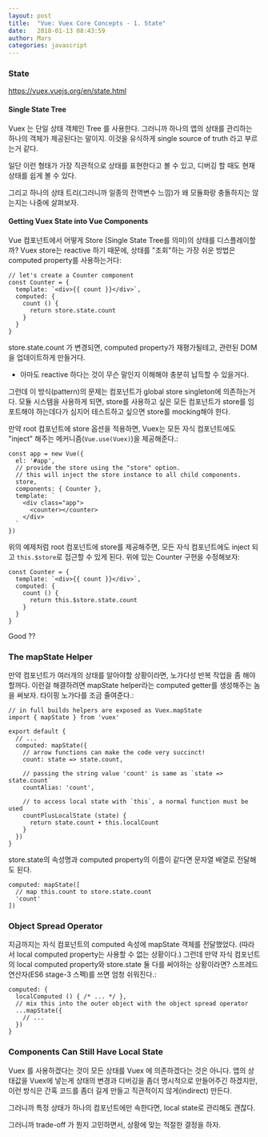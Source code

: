 ```yaml
---
layout: post
title:  "Vue: Vuex Core Concepts - 1. State"
date:   2018-01-13 08:43:59
author: Mars
categories: javascript
---
```


### State
https://vuex.vuejs.org/en/state.html


#### Single State Tree
Vuex 는 단일 상태 객체인 Tree 를 사용한다. 그러니까 하나의 앱의 상태를 관리하는 하나의 객체가 제공된다는 말이지. 이것을 유식하게 single source of truth 라고 부르는거 같다.

일단 이런 형태가 가장 직관적으로 상태를 표현한다고 볼 수 있고, 디버깅 할 때도 현재 상태를 쉽게 볼 수 있다.

그리고 하나의 상태 트리(그러니까 일종의 전역변수 느낌)가 왜 모듈화랑 충돌하지는 않는지는 나중에 살펴보자.

#### Getting Vuex State into Vue Components
Vue 컴포넌트에서 어떻게 Store (Single State Tree를 의미)의 상태를 디스플레이할까?
Vuex store는 reactive 하기 때문에, 상태를 "조회"하는 가장 쉬운 방법은 computed property를 사용하는거다:
```
// let's create a Counter component
const Counter = {
  template: `<div>{{ count }}</div>`,
  computed: {
    count () {
      return store.state.count
    }
  }
}
```

store.state.count 가 변경되면, computed property가 재평가될테고, 관련된 DOM 을 업데이트하게 만들거다.
* 아마도 reactive 하다는 것이 무슨 말인지 이해해야 충분히 납득할 수 있을거다.

그런데 이 방식(pattern)의 문제는 컴포넌트가 global store singleton에 의존하는거다.
모듈 시스템을 사용하게 되면, store를 사용하고 싶은 모든 컴포넌트가 store를 임포트해야 하는데다가 심지어 테스트하고 싶으면 store를 mocking해야 한다.


만약 root 컴포넌트에 store 옵션을 적용하면, Vuex는 모든 자식 컴포넌트에도 "inject" 해주는 메커니즘(`Vue.use(Vuex)`)을 제공해준다.:
```
const app = new Vue({
  el: '#app',
  // provide the store using the "store" option.
  // this will inject the store instance to all child components.
  store,
  components: { Counter },
  template: `
    <div class="app">
      <counter></counter>
    </div>
  `
})
```
위의 예제처럼 root 컴포넌트에 store를 제공해주면, 모든 자식 컴포넌트에도 inject 되고 `this.$store`로 접근할 수 있게 된다.
위에 있는 Counter 구현을 수정해보자:
```
const Counter = {
  template: `<div>{{ count }}</div>`,
  computed: {
    count () {
      return this.$store.state.count
    }
  }
}
```
Good ??

### The mapState Helper
만약 컴포넌트가 여러개의 상태를 알아야할 상황이라면, 노가다성 반복 작업을 좀 해야할꺼다.
이런걸 해결하려면 mapState helper라는 computed getter를 생성해주는 놈을 써보자. 타이핑 노가다를 조금 줄여준다.:
```
// in full builds helpers are exposed as Vuex.mapState
import { mapState } from 'vuex'

export default {
  // ...
  computed: mapState({
    // arrow functions can make the code very succinct!
    count: state => state.count,

    // passing the string value 'count' is same as `state => state.count`
    countAlias: 'count',

    // to access local state with `this`, a normal function must be used
    countPlusLocalState (state) {
      return state.count + this.localCount
    }
  })
}
```
store.state의 속성명과 computed property의 이름이 같다면 문자열 배열로 전달해도 된다.
```
computed: mapState([
  // map this.count to store.state.count
  'count'
])
```

### Object Spread Operator
지금까지는 자식 컴포넌트의 computed 속성에 mapState 객체를 전달했었다. (따라서 local computed property는 사용할 수 없는 상황이다.)
그런데 만약 자식 컴포넌트의 local computed property와 store.state 둘 다를 써야하는 상황이라면?
스프레드 연산자(ES6 stage-3 스펙)를 쓰면 엄청 쉬워진다.:
```
computed: {
  localComputed () { /* ... */ },
  // mix this into the outer object with the object spread operator
  ...mapState({
    // ...
  })
}
```

### Components Can Still Have Local State
Vuex 를 사용하겠다는 것이 모든 상태를 Vuex 에 의존하겠다는 것은 아니다.
앱의 상태값을 Vuex에 넣는게 상태의 변경과 디버깅을 좀더 명시적으로 만들어주긴 하겠지만,
이런 방식은 간혹 코드를 좀더 길게 만들고 직관적이지 않게(indirect) 만든다.

그러니까 특정 상태가 하나의 컴포넌트에만 속한다면,
local state로 관리해도 괜찮다.

그러니까 trade-off 가 뭔지 고민하면서, 상황에 맞는 적절한 결정을 하자.
